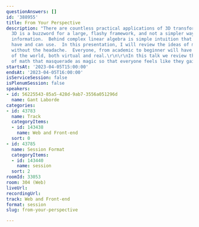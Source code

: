 ```yaml
---
questionAnswers: []
id: '388955'
title: From Your Perspective
description: "There are countless practical applications of 3D transforms.  Too often
  3D is a buzzword for a large, flashy framework, and not a simpler way to present
  information.  Behind complex linear algebra is simple intuition that you already
  have and can use.  In this presentation, I will review the ideas of matrix transforms
  without the headache.  Everyone, from academic to beginner will have a clearer understanding
  of the world, both virtual and real.\r\n\r\nIn this talk we review the tiny bits
  of math that masquerade as magic so that everyone feels like they gained superpowers."
startsAt: '2023-04-05T15:00:00'
endsAt: '2023-04-05T16:00:00'
isServiceSession: false
isPlenumSession: false
speakers:
- id: 56225543-85a5-428d-9ab7-3556a051296d
  name: Gant Laborde
categories:
- id: 43783
  name: Track
  categoryItems:
  - id: 143438
    name: Web and Front-end
  sort: 0
- id: 43785
  name: Session Format
  categoryItems:
  - id: 143440
    name: session
  sort: 2
roomId: 33053
room: 304 (Web)
liveUrl: 
recordingUrl: 
track: Web and Front-end
format: session
slug: from-your-perspective

---
```

